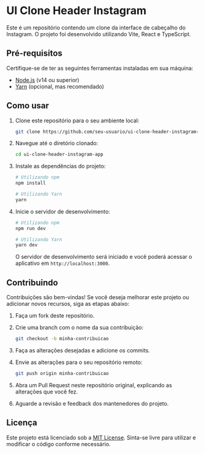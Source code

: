 # UI Clone Header Instagram

Este é um repositório contendo um clone da interface de cabeçalho do Instagram. O projeto foi desenvolvido utilizando Vite, React e TypeScript.

## Pré-requisitos

Certifique-se de ter as seguintes ferramentas instaladas em sua máquina:

- [Node.js](https://nodejs.org) (v14 ou superior)
- [Yarn](https://yarnpkg.com) (opcional, mas recomendado)

## Como usar

1. Clone este repositório para o seu ambiente local:

   ```bash
   git clone https://github.com/seu-usuario/ui-clone-header-instagram-app.git
   ```

2. Navegue até o diretório clonado:

   ```bash
   cd ui-clone-header-instagram-app
   ```

3. Instale as dependências do projeto:

   ```bash
   # Utilizando npm
   npm install

   # Utilizando Yarn
   yarn
   ```

4. Inicie o servidor de desenvolvimento:

   ```bash
   # Utilizando npm
   npm run dev

   # Utilizando Yarn
   yarn dev
   ```

   O servidor de desenvolvimento será iniciado e você poderá acessar o aplicativo em `http://localhost:3000`.

## Contribuindo

Contribuições são bem-vindas! Se você deseja melhorar este projeto ou adicionar novos recursos, siga as etapas abaixo:

1. Faça um fork deste repositório.

2. Crie uma branch com o nome da sua contribuição:

   ```bash
   git checkout -b minha-contribuicao
   ```

3. Faça as alterações desejadas e adicione os commits.

4. Envie as alterações para o seu repositório remoto:

   ```bash
   git push origin minha-contribuicao
   ```

5. Abra um Pull Request neste repositório original, explicando as alterações que você fez.

6. Aguarde a revisão e feedback dos mantenedores do projeto.

## Licença

Este projeto está licenciado sob a [MIT License](LICENSE). Sinta-se livre para utilizar e modificar o código conforme necessário.
